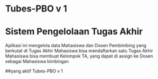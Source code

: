# Tubes-PBO v 1

# Sistem Pengelolaan Tugas Akhir

Aplikasi ini mengelola data Mahasiswa dan Dosen Pembimbing yang berkutat di Tugas Akhir
Mahasiswa bisa mendaftarkan satu Tugas Akhir
Mahasiswa bisa membuat Kelompok TA, yang dapat di assign ke Dosen sebagai Mahasiswa bimbingan

##yang aktif Tubes-PBO v 1
